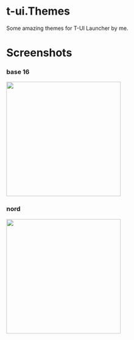 # t-ui.Themes
Some amazing themes for T-UI Launcher by me.

# Screenshots
### base 16
<img src="https://github.com/pzeadrian/t-ui.Themes/blob/main/.screenshots/base16.png" width=300/>
<br />

### nord
<img src="https://github.com/pzeadrian/t-ui.Themes/blob/main/.screenshots/nord.png" width=300/>
